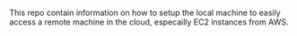 This repo contain information on how to setup the local machine to easily
access a remote machine in the cloud, especailly EC2 instances from AWS.
